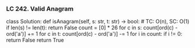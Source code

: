 ### LC 242. Valid Anagram
class Solution:
    def isAnagram(self, s: str, t: str) -> bool:
        # TC: O(n), SC: O(1)
        if len(s) != len(t): return False
        count = [0] * 26
        for c in s:
            count[ord(c) - ord('a')] += 1
        for c in t:
            count[ord(c) - ord('a')] -= 1
        for i in count:
            if i != 0:
                return False
        return True